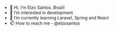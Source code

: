- 👋 Hi, I’m Elzo Santos. Brazil
- 👀 I’m interested in development
- 🌱 I’m currently learning Laravel, Spring and React
- 📫 How to reach me - @elzosantos

<!---
elzosantos/elzosantos is a ✨ special ✨ repository because its `README.md` (this file) appears on your GitHub profile.
You can click the Preview link to take a look at your changes.
--->
